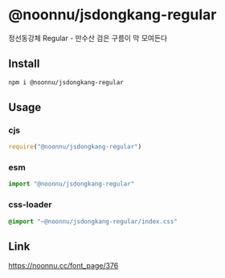 # @noonnu/jsdongkang-regular
정선동강체 Regular - 만수산 검은 구름이 막 모여든다

## Install
```sh
npm i @noonnu/jsdongkang-regular
```
## Usage
### cjs
```js
require("@noonnu/jsdongkang-regular")
```
### esm
```js
import "@noonnu/jsdongkang-regular"
```
### css-loader
```css
@import "~@noonnu/jsdongkang-regular/index.css"
```

## Link
https://noonnu.cc/font_page/376